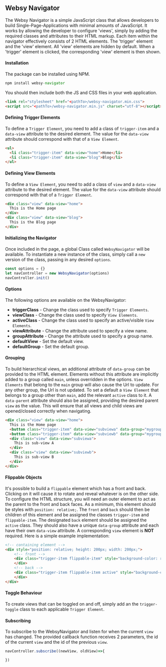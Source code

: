 ## Websy Navigator
The Websy Navigator is a simple JavaScript class that allows developers to build Single-Page-Applications with minimal amounts of JavaScript. It works by allowing the developer to configure 'views', simply by adding the required classes and attributes to their HTML markup. Each item within the navigator effectively consists of 2 HTML elements. The 'trigger' element and the 'view' element. All 'view' elements are hidden by default. When a 'trigger' element is clicked, the corresponding 'view' element is then shown.

#### Installation
The package can be installed using NPM.
``` javascript
npm install websy-navigator
```
You should then include both the JS and CSS files in your web application.
``` html
<link rel="stylesheet" href="<pathTo>/websy-navigator.min.css">
<script src="<pathTo>/websy-navigator.min.js" charset="utf-8"></script>
```

#### Defining Trigger Elements
To define a `Trigger Element`, you need to add a class of `trigger-item` and a `data-view` attribute to the desired element. The value for the `data-view` attribute should correspond with that of a `View Element`.
``` html
<ul>
  <li class="trigger-item" data-view="home">Home</li>
  <li class="trigger-item" data-view="blog">Blog</li>
</ul>
```

#### Defining View Elements
To define a `View Element`, you need to add a class of `view` and a `data-view` attribute to the desired element. The value for the `data-view` attribute should correspond with that of a `Trigger Element`.
``` html
<div class="view" data-view="home">
  This is the Home page
</div>
<div class="view" data-view="blog">
  This is the Blog page
</div>
```

#### Initializing the Navigator
Once included in the page, a global Class called `WebsyNavigator` will be available. To instantiate a new instance of the class, simply call a `new` version of the class, passing in any desired `options`.
``` javascript
const options = {}
let navController = new WebsyNavigator(options)
navController.init()
```

#### Options
The following options are available on the WebsyNavigator:
* **triggerClass** - Change the class used to specify `Trigger Elements`.
* **viewClass** - Change the class used to specify `View Elements`.
* **activeClass** - Change the class used to specify an active/visible `View Elements`.
* **viewAttribute** - Change the attribute used to specify a view name.
* **groupAttribute** - Change the attribute used to specify a group name.
* **defaultView** - Set the default view.
* **defaultGroup** - Set the default group.

#### Grouping
To build hierarchical views, an additional attribute of `data-group` can be provided to the HTML element. Elements without this attribute are implicitly added to a group called `main`, unless overridden in the options. `View Elements` that belong to the `main` group will also cause the Url to update. For any other group, the Url is not updated. To set a default a `View Element` that belongs to a group other than `main`, add the relevant `active` class to it. A `data-parent` attribute should also be assigned, providing the desired parent `view` as the value. This will ensure that all views and child views are opened/closed correctly when navigating.
``` html
<div class="view" data-view="home">
  This is the Home page
  <button class="trigger-item" data-view="subviewa" data-group="mygroup" data-parent="home">Sub-view A</button>
  <button class="trigger-item" data-view="subviewb" data-group="mygroup" data-parent="home">Sub-view B</button>
  <div class="view" data-view="subviewa">
    This is sub-view A
  </div>
  <div class="view" data-view="subviewb">
    This is sub-view B
  </div>
</div>
```

#### Flippable Objects
It's possible to build a `flippable` element which has a front and back. Clicking on it will cause it to rotate and reveal whatever is on the other side. To configure the HTML structure, you will need an outer element to act as the parent to the front and back faces. As a minimum, this element should be styles with `position: relative;`. The `front` and `back` should then be children of this element and be assigned the classes `trigger-item` and `flippable-item`. The designated `back` element should be assigned the `active` class. They should also have a unique `data-group` attribute and each have their own `data-view` attribute. A corresponding `view` element is **NOT** required. Here is a simple example implementation:
``` html
<!-- containing element -->
<div style="position: relative; height: 200px; width: 200px;">
	<!-- front -->
	<div class="trigger-item flippable-item" style="background-color: red;" data-view="front" data-group="flippable">
	</div>
	<!-- back -->
	<div class="trigger-item flippable-item active" style="background-color: blue;" data-view="back" data-group="flippable">
	</div>
</div>
```

#### Toggle Behaviour
To create views that can be toggled on and off, simply add an the `trigger-toggle` class to each applicable `Trigger Element`.

#### Subscribing
To subscribe to the WebsyNavigator and listen for when the current `view` has changed. The provided callback function receives 2 parameters, the id of the current `view` and the id of the previous `view`.
``` javascript
navController.subscribe((newView, oldView)=>{

})
```
